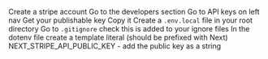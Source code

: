 Create a stripe account
Go to the developers section
Go to API keys on left nav
Get your publishable key
Copy it
Create a `.env.local` file in your root directory
Go to `.gitignore` check this is added to your ignore files
In the dotenv file create a template literal (should be prefixed with Next)
NEXT_STRIPE_API_PUBLIC_KEY - add the public key as a string
